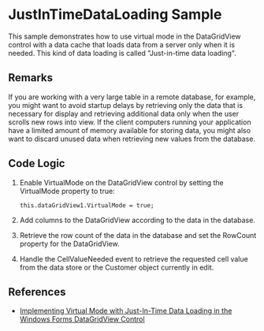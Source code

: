 # JustInTimeDataLoading Sample

This sample demonstrates how to use virtual mode in the DataGridView control
with a data cache that loads data from a server only when it is needed.
This kind of data loading is called "Just-in-time data loading".

## Remarks

If you are working with a very large table in a remote database, for example,
you might want to avoid startup delays by retrieving only the data that is
necessary for display and retrieving additional data only when the user scrolls
new rows into view. If the client computers running your application have a
limited amount of memory available for storing data, you might also want to
discard unused data when retrieving new values from the database.

## Code Logic

1. Enable VirtualMode on the DataGridView control by setting the VirtualMode property to true:

    ```CSharp
    this.dataGridView1.VirtualMode = true;
    ```

1. Add columns to the DataGridView according to the data in the database.

1. Retrieve the row count of the data in the database and set the RowCount property for the DataGridView.

1.  Handle the CellValueNeeded event to retrieve the requested cell value from the data store or the Customer object currently in edit.

## References

- [Implementing Virtual Mode with Just-In-Time Data Loading in the Windows Forms DataGridView Control](https://docs.microsoft.com/dotnet/framework/winforms/controls/implementing-virtual-mode-jit-data-loading-in-the-datagrid)
